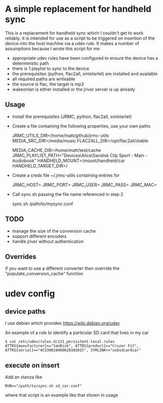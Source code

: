 A simple replacement for handheld sync
======================================

This is a replacement for handheld sync which I couldn't get to work reliably. It is intended for use as a script to be triggered on insertion of the device into the host machine via a udev rule. It makes a number of assumptions because I wrote this script for me

* appropriate udev rules have been configured to ensure the device has a deterministic path
* there is 1 playlist to sync to the device
* the prerequisites (python, flac2all, xmlstarlet) are installed and available
* all required paths are writeable
* the source is flac, the target is mp3
* wakeonlan is either installed or the jriver server is up already

Usage
-----

* Install the prerequisites (JRMC, python, flac2all, xmlstarlet)
* Create a file containing the following properties, use your own paths
    
    JRMC_UTILS_DIR=/home/matt/github/jrmc-utils
    MEDIA_SRC_DIR=/media/music
    FLAC2ALL_DIR=/opt/flac2all/stable
    
    MEDIA_CACHE_DIR=/home/matt/test/cache
    JRMC_PLAYLIST_PATH="Devices\Alice\Sandisk Clip Sport - Main - Audiobook"
    HANDHELD_MOUNT=/mount/handheld/car
    HANDHELD_TARGET_DIR=/
    
* Create a creds file ~/.jrmc-utils containing entries for
    
    JRMC_HOST=
    JRMC_PORT=
    JRMC_USER=
    JRMC_PASS=
    JRMC_MAC=
    
* Call sync.sh passing the file name referenced in step 2
    
    sync.sh /path/to/mysync.conf
    

TODO
----

* manage the size of the conversion cache
* support different encoders
* handle jriver without authentication

Overrides
---------

if you want to use a different converter then override the "populate_conversion_cache" function

udev config
===========

device paths
------------

I use debian which provides https://wiki.debian.org/udev

An example of a rule to identify a particular SD card that lives in my car

    $ cat /etc/udev/rules.d/z21_persistent-local.rules
    ATTRS{manufacturer}=="SanDisk", ATTRS{product}=="Cruzer Fit", ATTRS{serial}=="4C530010460628103015", SYMLINK+="usbsdcardcar"

execute on insert
-----------------

Add an stanza like

    RUN+="/path/to/sync.sh sd_car.conf"

where that script is an example like that shown in usage